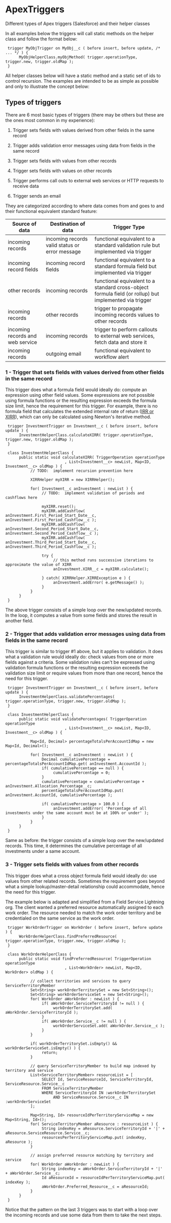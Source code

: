 # ApexTriggers
Different types of Apex triggers (Salesforce) and their helper classes

In all examples below the triggers will call static methods on the helper class and follow the format below:

     trigger MyObjTrigger on MyObj__c ( before insert, before update, /* ... */ ) {
          MyObjHelperClass.myObjMethod( trigger.operationType, trigger.new, trigger.oldMap );
     }

All helper classes below will have a static method and a static set of ids to control recursion. The examples are intended to be as simple as possible and only to illustrate the concept below:

## Types of triggers
There are 6 most basic types of triggers (there may be others but these are the ones most common in my experience):

1. Trigger sets fields with values derived from other fields in the same record

2. Trigger adds validation error messages using data from fields in the same record

3. Trigger sets fields with values from other records

4. Trigger sets fields with values on other records

5. Trigger performs call outs to external web services or HTTP requests to receive data

6. Trigger sends an email

They are categorized according to where data comes from and goes to and their functional equivalent standard feature:

| Source of data | Destination of data | Trigger Type |
| ------------ | ------------ | ------------ |
| incoming records | incoming records valid status or error message | functional equivalent to a standard validation rule but implemented via trigger |
| incoming record fields | incoming record fields | functional equivalent to a standard formula field but implemented via trigger |
| other records | incoming records | functional equivalent to a standard cross-object formula field (or rollup) but implemented via trigger |
| incoming records | other records | trigger to propagate incoming records values to other records |
| incoming records and web service | incoming records | trigger to perform callouts to external web services, fetch data and store it |
| incoming records | outgoing email | functional equivalent to workflow alert |

### 1 - Trigger that sets fields with values derived from other fields in the same record
This trigger does what a formula field would ideally do:  compute an expression using other field values. 
Some expressions are not possible using formula functions or the resulting expression exceeds the formula size limit, hence the requirement for this trigger. 
For example, there is no formula field that calculates the extended internal rate of return ([IRR or XIRR](https://en.wikipedia.org/wiki/Internal_rate_of_return)), which can only be calculated using Newton's iterative method.

     trigger InvestmentTrigger on Investment__c ( before insert, before update ) {
          InvestmentHelperClass.calculateXIRR( trigger.operationType, trigger.new, trigger.oldMap );
     }
     
     class InvestmentHelperClass {
          public static void calculateXIRR( TriggerOperation operationType
                              , List<Investment__c> newList, Map<ID, Investment__c> oldMap ) {
               // TODO:  implement recursion prevention here
               
               XIRRHelper myXIRR = new XIRRHelper();
               
               for( Investment__c anInvestment : newList ) {
                    // TODO:  implement validation of periods and cashflows here
               
                    myXIRR.reset();
                    myXIRR.addCashflow( anInvestment.First_Period_Start_Date__c, anInvestment.First_Period_Cashflow__c );
                    myXIRR.addCashflow( anInvestment.Second_Period_Start_Date__c, anInvestment.Second_Period_Cashflow__c );
                    myXIRR.addCashflow( anInvestment.Third_Period_Start_Date__c, anInvestment.Third_Period_Cashflow__c );
                    
                    try {
                         // this method runs successive iterations to approximate the value of XIRR
                         anInvestment.XIRR__c = myXIRR.calculate();
                         
                    } catch( XIRRHelper.XIRRException e ) {
                         anInvestment.addError( e.getMessage() );
                    }
               }
          }
     }

The above trigger consists of a simple loop over the new/updated records. In the loop, it computes a value from some fields and stores the result in another field.

### 2 - Trigger that adds validation error messages using data from fields in the same record
This trigger is similar to trigger #1 above, but it applies to validation. It does what a validation rule would ideally do:  check values from one or more fields against a criteria.
Some validation rules can't be expressed using validation formula functions or the resulting expression exceeds the validation size limit or require values from more than one record, hence the need for this trigger. 

     trigger InvestmentTrigger on Investment__c ( before insert, before update ) {
          InvestmentHelperClass.validatePercentages( trigger.operationType, trigger.new, trigger.oldMap );
     }
     
     class InvestmentHelperClass {
          public static void validatePercentages( TriggerOperation operationType
                              , List<Investment__c> newList, Map<ID, Investment__c> oldMap ) {
               
               Map<Id, Decimal> percentageTotalsPerAccountIdMap = new Map<Id, Decimal>();
               
               for( Investment__c anInvestment : newList ) {
                    Decimal cumulativePercentage = percentageTotalsPerAccountIdMap.get( anInvestment.AccountId );
                    if( cumulativePercentage == null ) {
                         cumulativePercentage = 0;
                    }
                    cumulativePercentage = cumulativePercentage + anInvestment.Allocation_Percentage__c;
                    percentageTotalsPerAccountIdMap.put( anInvestment.AccountId, cumulativePercentage );

                    if( cumulativePercentage > 100.0 ) {
                         anInvestment.addError( 'Percentage of all investments under the same account must be at 100% or under' );
                    }
               }
          }
     }

Same as before:  the trigger consists of a simple loop over the new/updated records. This time, it determines the cumulative percentage of all investments under a same account.

### 3 - Trigger sets fields with values from other records
This trigger does what a cross object formula field would ideally do:  use values from other related records.
Sometimes the requirement goes beyond what a simple lookup/master-detail relationship could accommodate, hence the need for this trigger. 

The example below is adapted and simplified from a Field Service Lightning org. The client wanted a preferred resource automatically assigned to each work order. The resource needed to match the work order territory and be credentialed on the same service as the work order. 

     trigger WorkOrderTrigger on WorkOrder ( before insert, before update ) {
          WorkOrderHelperClass.findPreferredResource( trigger.operationType, trigger.new, trigger.oldMap );
     }
     
     class WorkOrderHelperClass {
          public static void findPreferredResource( TriggerOperation operationType
                              , List<WorkOrder> newList, Map<ID, WorkOrder> oldMap ) {
               
               // collect territories and services to query ServiceTerritoryMember
               Set<String> workOrderTerritorySet = new Set<String>();
               Set<String> workOrderServiceSet = new Set<String>();
               for( WorkOrder aWorkOrder : newList ) {
                    if( aWorkOrder.ServiceTerritoryId != null ) {
                         workOrderTerritorySet.add( aWorkOrder.ServiceTerritoryId );
                    }
                    if( aWorkOrder.Service__c != null ) {
                         workOrderServiceSet.add( aWorkOrder.Service__c );
                    }
               }
               
               if( workOrderTerritorySet.isEmpty() && workOrderServiceSet.isEmpty() ) {
                    return;
               }
               
               // query ServiceTerritoryMember to build map indexed by territory and service
               List<ServiceTerritoryMember> resourceList = [
                    SELECT Id, ServiceResourceId, ServiceTerritoryId, ServiceResource.Service__c 
                    FROM ServiceTerritoryMember 
                    WHERE ServiceTerritoryId IN :workOrderTerritorySet 
                         AND ServiceResource.Service__c IN :workOrderServiceSet 
               ];
               
               Map<String, Id> resourceIdPerTerritoryServiceMap = new Map<String, Id>();
               for( ServiceTerritoryMember aResource : resourceList ) {
                    String indexKey = aResource.ServiceTerritoryId + '|' + aResource.ServiceResource.Service__c;
                    resourcesPerTerritoryServiceMap.put( indexKey, aResource );
               }
               
               // assign preferred resource matching by territory and service
               for( WorkOrder aWorkOrder : newList ) {
                    String indexKey = aWorkOrder.ServiceTerritoryId + '|' + aWorkOrder.Service__c;
                    Id aResourceId = resourceIdPerTerritoryServiceMap.put( indexKey );
                    aWorkOrder.Preferred_Resource__c = aResourceId;
               }
          }
     }

Notice that the pattern on the last 3 triggers was to start with a loop over the incoming records and use some data from them to take the next steps.

